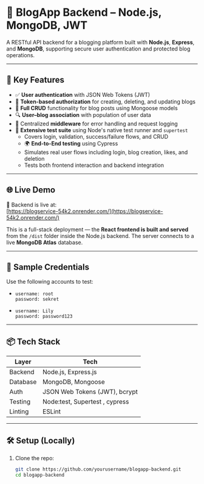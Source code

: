 # 📝 BlogApp Backend – Node.js, MongoDB, JWT

A RESTful API backend for a blogging platform built with **Node.js**, **Express**, and **MongoDB**, supporting secure user authentication and protected blog operations.

---

## 🔧 Key Features

- ✅ **User authentication** with JSON Web Tokens (JWT)
- 🔐 **Token-based authorization** for creating, deleting, and updating blogs
- 📄 **Full CRUD** functionality for blog posts using Mongoose models
- 🔍 **User–blog association** with population of user data
- 🧱 Centralized **middleware** for error handling and request logging
- 🧪 **Extensive test suite** using Node's native test runner and `supertest`
  - Covers login, validation, success/failure flows, and CRUD
  - 🌍 **End-to-End testing** using Cypress
  - Simulates real user flows including login, blog creation, likes, and deletion
  - Tests both frontend interaction and backend integration

---

## 🌐 Live Demo

🔗 Backend is live at:  
[https://blogservice-54k2.onrender.com/](https://blogservice-54k2.onrender.com/)

This is a full-stack deployment — the **React frontend is built and served** from the `/dist` folder inside the Node.js backend. The server connects to a live **MongoDB Atlas** database.

---

## 🔐 Sample Credentials

Use the following accounts to test:

- `username: root`  
  `password: sekret`  

- `username: Lily`  
  `password: password123`  

---

## 📦 Tech Stack

| Layer     | Tech                     |
|-----------|--------------------------|
| Backend   | Node.js, Express.js       |
| Database  | MongoDB, Mongoose         |
| Auth      | JSON Web Tokens (JWT), bcrypt |
| Testing   | Node:test, Supertest , cypress |E2E testing  |
| Linting   | ESLint                    |

---

## 🛠 Setup (Locally)

1. Clone the repo:
   ```bash
   git clone https://github.com/yourusername/blogapp-backend.git
   cd blogapp-backend


